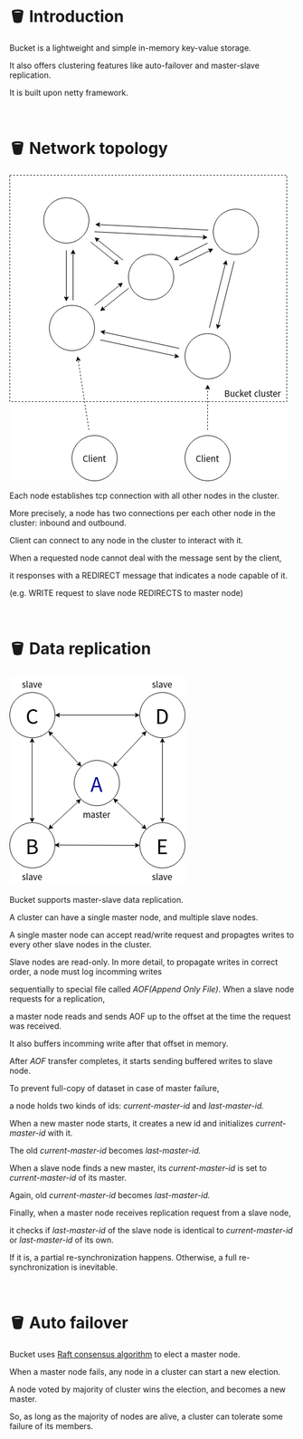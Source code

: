 # 🪣 Introduction

Bucket is a lightweight and simple in-memory key-value storage.

It also offers clustering features like auto-failover and master-slave replication.

It is built upon netty framework.

<br/>
  
# 🪣 Network topology

![topology.png](topology.png)

Each node establishes tcp connection with all other nodes in the cluster.

More precisely, a node has two connections per each other node in the cluster: inbound and outbound.

Client can connect to any node in the cluster to interact with it.

When a requested node cannot deal with the message sent by the client,

it responses with  a REDIRECT message that indicates a node capable of it.

(e.g. WRITE request to slave node REDIRECTS to master node)

<br/>

# 🪣 Data replication

![master-slave.png](master-slave.png)

Bucket supports master-slave data replication.

A cluster can have a single master node, and multiple slave nodes.

A single master node can accept read/write request and propagtes writes to every other slave nodes in the cluster.

Slave nodes are read-only. In more detail, to propagate writes in correct order, a node must log incomming writes

sequentially to special file called *AOF(Append Only File)*. When a slave node requests for a replication, 

a master node reads and sends AOF up to the offset at the time the request was received. 

It also buffers incomming write after that offset in memory.

After *AOF*  transfer completes, it starts sending buffered writes to slave node.

To prevent full-copy of dataset in case of master failure, 

a node holds two kinds of ids: *current-master-id* and *last-master-id.*

When a new master node starts, it creates a new id and initializes *current-master-id* with it. 

The old *current-master-id* becomes *last-master-id.* 

When a slave node finds a new master, its *current-master-id* is set to *current-master-id* of its master.

Again, old *current-master-id* becomes *last-master-id.*

Finally, when a master node receives replication request from a slave node, 

it checks if *last-master-id* of the slave node is identical to *current-master-id* or *last-master-id* of its own.

If it is, a partial re-synchronization happens. Otherwise, a full re-synchronization is inevitable.

<br/>

# 🪣 Auto failover

Bucket uses [Raft consensus algorithm](https://en.wikipedia.org/wiki/Raft_(algorithm)) to elect a master node. 

When a master node fails, any node in a cluster can start a new election.

A node voted by majority of cluster wins the election, and becomes a new master.

So, as long as the majority of nodes are alive, a cluster can tolerate some failure of its members.

